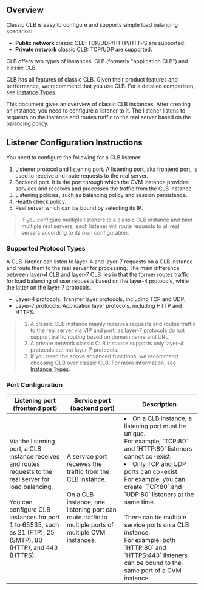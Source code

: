 ## Overview
Classic CLB is easy to configure and supports simple load balancing scenarios:
- **Public network** classic CLB: TCP/UDP/HTTP/HTTPS are supported.
- **Private network** classic CLB: TCP/UDP are supported.

CLB offers two types of instances: CLB (formerly "application CLB") and classic CLB.

CLB has all features of classic CLB. Given their product features and performance, we recommend that you use CLB. For a detailed comparison, see [Instance Types](https://intl.cloud.tencent.com/document/product/214/8847).

This document gives an overview of classic CLB instances. After creating an instance, you need to configure a listener to it. The listener listens to requests on the instance and routes traffic to the real server based on the balancing policy.
## Listener Configuration Instructions
You need to configure the following for a CLB listener:
1. Listener protocol and listening port. A listening port, aka frontend port, is used to receive and route requests to the real server.
2. Backend port. It is the port through which the CVM instance provides services and receives and processes the traffic from the CLB instance.
3. Listening policies, such as balancing policy and session persistence.
4. Health check policy.
5. Real server which can be bound by selecting its IP.

> If you configure multiple listeners to a classic CLB instance and bind multiple real servers, each listener will route requests to all real servers according to its own configuration.

### Supported Protocol Types
A CLB listener can listen to layer-4 and layer-7 requests on a CLB instance and route them to the real server for processing. The main difference between layer-4 CLB and layer-7 CLB lies in that the former routes traffic for load balancing of user requests based on the layer-4 protocols, while the latter on the layer-7 protocols.
- Layer-4 protocols: Transfer layer protocols, including TCP and UDP.
- Layer-7 protocols: Application layer protocols, including HTTP and HTTPS.

>
> 1. A classic CLB instance mainly receives requests and routes traffic to the real server via VIP and port, as layer-7 protocols do not support traffic routing based on domain name and URL.
> 2. A private network classic CLB instance supports only layer-4 protocols but not layer-7 protocols.
> 3. If you need the above advanced functions, we recommend choosing CLB over classic CLB. For more information, see [Instance Types](https://intl.cloud.tencent.com/document/product/214/8847).

### Port Configuration
<table>
<thead>
<tr>
<th width="30%">Listening port (frontend port)</th>
<th width="30%">Service port (backend port)</th>
<th width="40%">Description</th>
</tr>
</thead>
<tbody><tr>
<td>Via the listening port, a CLB instance receives and routes requests to the real server for load balancing.<br><br>You can configure CLB instances for port 1 to 65535, such as 21 (FTP), 25 (SMTP), 80 (HTTP), and 443 (HTTPS).</td>
<td>A service port receives the traffic from the CLB instance.<br><br>On a CLB instance, one listening port can route traffic to multiple ports of multiple CVM instances.</td>
<td><li>On a CLB instance, a listening port must be unique.<br>For example, `TCP:80` and `HTTP:80` listeners cannot co-exist.</li><li>Only TCP and UDP ports can co-exist.<br>For example, you can create `TCP:80` and `UDP:80` listeners at the same time.</li><br>There can be multiple service ports on a CLB instance.<br>For example, both `HTTP:80` and `HTTPS:443` listeners can be bound to the same port of a CVM instance.</td>
</tr>
</tbody></table>


